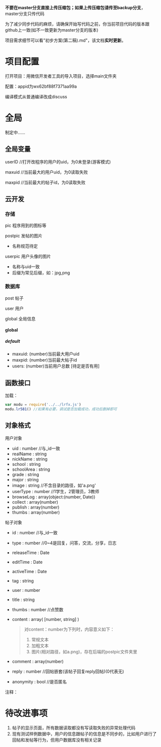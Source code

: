 **不要在master分支直接上传压缩包；如果上传压缩包请传至backup分支**，master分支只传代码

为了减少同步代码的麻烦，请确保开始写代码之前，你当前项目代码的版本跟github上一致(如不一致更新为master分支的版本)

项目需求细节可以看"初步方案(第二稿).md"，该文档**实时更新**。

# 项目配置

打开项目：用微信开发者工具的导入项目，选择main文件夹

配置：appid为wx62bf88f7371aa99a

编译模式从普通编译改成discuss



# 全局

制定中……

## 全局变量

userID //打开改程序的用户的uid，为0未登录(游客模式)

maxuid //当前最大的用户uid，为0读取失败

maxpid //当前最大的帖子id，为0读取失败

## 云开发

### 存储

pic 程序用到的图标等

postpic 发帖的图片

- 名称规范待定

userpic 用户头像的图片

- 名称与uid一致
- 后缀为常见后缀，如：jpg,png

### 数据库

post 帖子

user 用户

global 全局信息

#### global

##### default

- maxuid: (number)当前最大用户uid
- maxpid: (number)当前最大帖子id
- users: (number)当前用户总数 [待定是否有用]



## 函数接口

加载：

```javascript
var modu = require('../../lrfx.js')
modu.lr581() //如果有必要，调试是否加载成功，成功后删掉即可
```



## 对象格式

用户对象

- uid : number //与_id一致
- realName : string
- nickName : string
- school : string
- schoolArea : string
- grade : string
- major : string
- image : string //不含目录的路径，如'a.png'
- userType : number //1学生，2管理员，3教师
- browseLog : array(object:(number, Date))
- collect : array(number)
- publish : array(number)
- thumbs : array(number)

帖子对象

- id : number //与_id一致

- type : number //0~4是回复，问答，交流，分享，日志

- releaseTime : Date

- editTime : Date

- activeTime : Date

- tag : string

- user : number

- title : string

- thumbs : number //点赞数

- content : array( [number, string] )

  >  对content：number为下列时，内容意义如下：
  >
  > 1. 常规文本
  > 2. 加粗文本
  > 3. 图片(相对路径，如a.png)，存在后端的postpic文件夹里

- comment : array(number)

- reply : number //回帖嵌套(该帖子回复reply回帖)(0代表无)

- anonymity : bool //是否匿名

注释：

# 待改进事项

1. 帖子的显示页面，所有数据读取都没有写读取失败的异常处理代码
2. 现有测试样例数据中，用户的信息跟帖子的信息是不同步的，比如用户进行了回帖和发帖等行为，但用户数据库没有相关记录

